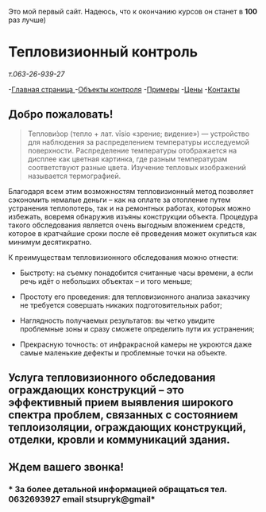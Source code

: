 Это мой первый сайт. Надеюсь, что к окончанию курсов он станет в **100** раз лучше)
   
   # Тепловизионный контроль
 *т.063-26-939-27*

   -[Главная страница ][1]
   -[Объекты контроля][2]
   -[Примеры][3]
   -[Цены][4]
   -[Контакты][5]
  

  ## Добро пожаловать!   
>Теплови́зор (тепло + лат. vīsio «зрение; видение») — устройство для наблюдения за распределением температуры исследуемой поверхности. Распределение температуры отображается на дисплее как цветная картинка, где разным температурам соответствуют разные цвета. Изучение тепловых изображений называется термографией.
	
 Благодаря всем этим возможностям тепловизионный метод позволяет сэкономить немалые деньги – как на оплате за отопление путем устранения теплопотерь, так и на ремонтных работах, которых можно избежать, вовремя обнаружив изъяны конструкции объекта. Процедура такого обследования является очень выгодным вложением средств, которое в кратчайшие сроки после её проведения может окупиться как минимум десятикратно.

К преимуществам тепловизионного обследования можно отнести:

+ Быстроту: на съемку понадобится считанные часы времени, а если речь идёт о небольших объектах – и того меньше;

+ Простоту его проведения: для тепловизионного анализа заказчику не требуется совершать никаких подготовительных работ;

+ Наглядность получаемых результатов: вы четко увидите проблемные зоны и сразу сможете определить пути их устранения;
+ Прекрасную точность: от инфракрасной камеры не укроются даже самые маленькие дефекты и проблемные точки на объекте.

Услуга тепловизионного обследования ограждающих конструкций – это эффективный прием выявления широкого спектра проблем, связанных с состоянием теплоизоляции, ограждающих конструкций, отделки, кровли и коммуникаций здания. 
---
## **Ждем вашего звонка!**
### * За более детальной информацией обращаться тел. 0632693927 email stsupryk@gmail*  
  [1]: 1.html
 [2]: 2.html
 [3]: 3.html
 [4]: 4.html
 [5]: 5.html
